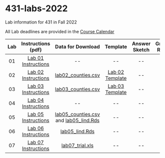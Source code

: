 # 431-labs-2022
Lab information for 431 in Fall 2022

All Lab deadlines are provided in the [Course Calendar](https://thomaselove.github.io/431-2022/calendar.html)

| Lab | Instructions (pdf) | Data for Download | Template | Answer Sketch | Grading Rubric
| :---: | :---: | :---: | :---: | :---: | :---: |
| 01 | [Lab 01 Instructions](https://github.com/THOMASELOVE/431-labs-2022/blob/main/lab01.pdf) | -- | -- | -- | -- |
| 02 | [Lab 02 Instructions](https://github.com/THOMASELOVE/431-labs-2022/blob/main/lab02.pdf) | [lab02_counties.csv](https://raw.githubusercontent.com/THOMASELOVE/431-data/main/lab02_counties.csv) | [Lab 02 Template](https://raw.githubusercontent.com/THOMASELOVE/431-data/main/YOURNAME-lab02.Rmd) | -- | -- |
| 03 | [Lab 03 Instructions](https://github.com/THOMASELOVE/431-labs-2022/blob/main/lab03.pdf) | [lab03_counties.csv](https://raw.githubusercontent.com/THOMASELOVE/431-data/main/lab03_counties.csv) | [Lab 03 Template](https://raw.githubusercontent.com/THOMASELOVE/431-data/main/YOURNAME-lab03.Rmd) | -- | -- |
| 04 | [Lab 04 Instructions](https://github.com/THOMASELOVE/431-labs-2022/blob/main/lab04.pdf) | -- | -- | -- | -- |
| 05 | [Lab 05 Instructions](https://github.com/THOMASELOVE/431-labs-2022/blob/main/lab05.pdf) | [lab05_counties.csv](https://raw.githubusercontent.com/THOMASELOVE/431-data/main/lab05_counties.csv) and [lab05_lind.Rds](https://github.com/THOMASELOVE/431-data/raw/main/lab05_lind.Rds) | -- | -- | -- |
| 06 | [Lab 06 Instructions](https://github.com/THOMASELOVE/431-labs-2022/blob/main/lab06.pdf) | [lab05_lind.Rds](https://github.com/THOMASELOVE/431-data/raw/main/lab05_lind.Rds) | -- | -- | -- |
| 07 | [Lab 07 Instructions](https://github.com/THOMASELOVE/431-labs-2022/blob/main/lab07.pdf) | [lab07_trial.xls](https://raw.githubusercontent.com/THOMASELOVE/431-data/main/lab07_trial.xls) | -- | -- | -- |



